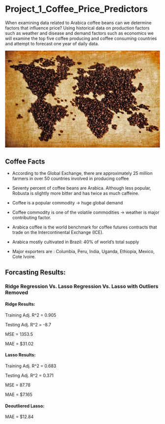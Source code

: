 # Project_1_Coffee_Price_Predictors

When examining data related to Arabica coffee beans can we determine factors that influence price?  Using historical data on production factors such as weather and disease and demand factors such as economics we will examine the top five coffee producing and coffee consuming countries and attempt to forecast one year of daily data.

![alt text](Pictures/Coffee_world.png)

## Coffee Facts

* According to the Global Exchange, there are approximately 25 million farmers in over 50 countries involved in producing coffee

* Seventy percent of coffee beans are Arabica. Although less popular, Robusta is slightly more bitter and has twice as much caffeine.

* Coffee is a popular commodity -> huge global demand

* Coffee commodity is one of the volatile commodities -> weather is major contributing factor.

* Arabica coffee is the world benchmark for coffee futures contracts that trade on the Intercontinental Exchange (ICE).

* Arabica mostly cultivated in Brazil: 40% of world’s total supply 

* Major exporters are : Columbia, Peru, India, Uganda, Ethiopia, Mexico, Cote Ivoire.

## Forcasting Results:

### Ridge Regression Vs. Lasso Regression Vs. Lasso with Outliers Removed

#### Ridge Results: 

Training Adj. R^2 = 0.905

Testing Adj. R^2 = -8.7

MSE = 1353.5

MAE = $31.02
#### Lasso Results: 
Training Adj. R^2 = 0.683

Testing Adj. R^2 = 0.371

MSE = 87.78

MAE = $7.165

#### Deoutliered Lasso:

MAE = $12.84

